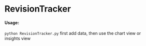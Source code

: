 # RevisionTracker
#### Usage: 
`python RevisionTracker.py`
first add data, then use the chart view or insights view
